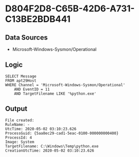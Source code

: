 # D804F2D8-C65B-42D6-A731-C13BE2BDB441

## Data Sources
* Microsoft-Windows-Sysmon/Operational<br>

## Logic

```
SELECT Message
FROM apt29Host
WHERE Channel = 'Microsoft-Windows-Sysmon/Operational'
    AND EventID = 11
    AND TargetFilename LIKE '%python.exe'

```

## Output

```
File created:
RuleName: -
UtcTime: 2020-05-02 03:10:23.626
ProcessGuid: {5aa8ec29-cad1-5eac-0100-000000000400}
ProcessId: 4
Image: System
TargetFilename: C:\Windows\Temp\python.exe
CreationUtcTime: 2020-05-02 03:10:23.626
```